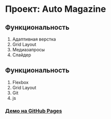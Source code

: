 # Проект: Auto Magazine

## Функциональность

1. Адаптивная верстка
2. Grid Layout
3. Медиазапросы
4. Слайдер

## Функциональность

1. Flexbox
2. Grid Layout
3. Git
4. js

### [Демо на GitHub Pages](https://oneofhersisters.github.io/auto-magazine/)
